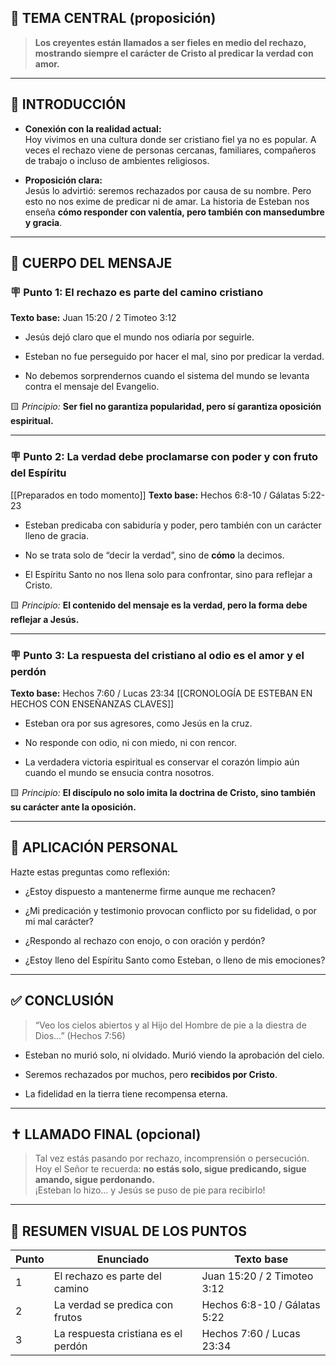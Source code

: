 ## 🎯 **TEMA CENTRAL (proposición)**

> **Los creyentes están llamados a ser fieles en medio del rechazo, mostrando siempre el carácter de Cristo al predicar la verdad con amor.**

---

## 📍 INTRODUCCIÓN

- **Conexión con la realidad actual:**  
    Hoy vivimos en una cultura donde ser cristiano fiel ya no es popular. A veces el rechazo viene de personas cercanas, familiares, compañeros de trabajo o incluso de ambientes religiosos.
    
- **Proposición clara:**  
    Jesús lo advirtió: seremos rechazados por causa de su nombre. Pero esto no nos exime de predicar ni de amar. La historia de Esteban nos enseña **cómo responder con valentía, pero también con mansedumbre y gracia**.
    

---

## 🧱 CUERPO DEL MENSAJE

### 🪧 Punto 1: **El rechazo es parte del camino cristiano**

**Texto base:** Juan 15:20 / 2 Timoteo 3:12

- Jesús dejó claro que el mundo nos odiaría por seguirle.
    
- Esteban no fue perseguido por hacer el mal, sino por predicar la verdad.
    
- No debemos sorprendernos cuando el sistema del mundo se levanta contra el mensaje del Evangelio.
    

🟨 _Principio:_ **Ser fiel no garantiza popularidad, pero sí garantiza oposición espiritual.**

---

### 🪧 Punto 2: **La verdad debe proclamarse con poder y con fruto del Espíritu**
[[Preparados en todo momento]]
**Texto base:** Hechos 6:8-10 / Gálatas 5:22-23

- Esteban predicaba con sabiduría y poder, pero también con un carácter lleno de gracia.
    
- No se trata solo de “decir la verdad”, sino de **cómo** la decimos.
    
- El Espíritu Santo no nos llena solo para confrontar, sino para reflejar a Cristo.
    

🟨 _Principio:_ **El contenido del mensaje es la verdad, pero la forma debe reflejar a Jesús.**

---

### 🪧 Punto 3: **La respuesta del cristiano al odio es el amor y el perdón**

**Texto base:** Hechos 7:60 / Lucas 23:34 [[CRONOLOGÍA DE ESTEBAN EN HECHOS CON ENSEÑANZAS CLAVES]]

- Esteban ora por sus agresores, como Jesús en la cruz.
    
- No responde con odio, ni con miedo, ni con rencor.
    
- La verdadera victoria espiritual es conservar el corazón limpio aún cuando el mundo se ensucia contra nosotros.
    

🟨 _Principio:_ **El discípulo no solo imita la doctrina de Cristo, sino también su carácter ante la oposición.**

---

## 🔄 APLICACIÓN PERSONAL

Hazte estas preguntas como reflexión:

- ¿Estoy dispuesto a mantenerme firme aunque me rechacen?
    
- ¿Mi predicación y testimonio provocan conflicto por su fidelidad, o por mi mal carácter?
    
- ¿Respondo al rechazo con enojo, o con oración y perdón?
    
- ¿Estoy lleno del Espíritu Santo como Esteban, o lleno de mis emociones?
    

---

## ✅ CONCLUSIÓN

> “Veo los cielos abiertos y al Hijo del Hombre de pie a la diestra de Dios…” (Hechos 7:56)

- Esteban no murió solo, ni olvidado. Murió viendo la aprobación del cielo.
    
- Seremos rechazados por muchos, pero **recibidos por Cristo**.
    
- La fidelidad en la tierra tiene recompensa eterna.
    

---

## ✝️ LLAMADO FINAL (opcional)

> Tal vez estás pasando por rechazo, incomprensión o persecución.  
> Hoy el Señor te recuerda: **no estás solo, sigue predicando, sigue amando, sigue perdonando.**  
> ¡Esteban lo hizo… y Jesús se puso de pie para recibirlo!

---

## 🧩 RESUMEN VISUAL DE LOS PUNTOS

|Punto|Enunciado|Texto base|
|---|---|---|
|1|El rechazo es parte del camino|Juan 15:20 / 2 Timoteo 3:12|
|2|La verdad se predica con frutos|Hechos 6:8-10 / Gálatas 5:22|
|3|La respuesta cristiana es el perdón|Hechos 7:60 / Lucas 23:34|
